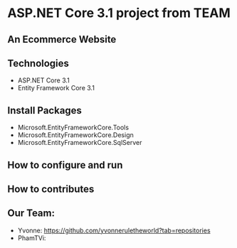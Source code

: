 # ASP.NET Core 3.1 project from TEAM
## An Ecommerce Website
## Technologies
- ASP.NET Core 3.1
- Entity Framework Core 3.1
## Install Packages
- Microsoft.EntityFrameworkCore.Tools
- Microsoft.EntityFrameworkCore.Design
- Microsoft.EntityFrameworkCore.SqlServer
## How to configure and run
## How to contributes
## Our Team:
- Yvonne: https://github.com/yvonneruletheworld?tab=repositories
- PhamTVi: